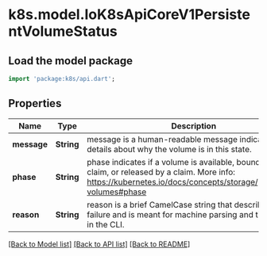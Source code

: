# k8s.model.IoK8sApiCoreV1PersistentVolumeStatus

## Load the model package
```dart
import 'package:k8s/api.dart';
```

## Properties
Name | Type | Description | Notes
------------ | ------------- | ------------- | -------------
**message** | **String** | message is a human-readable message indicating details about why the volume is in this state. | [optional] 
**phase** | **String** | phase indicates if a volume is available, bound to a claim, or released by a claim. More info: https://kubernetes.io/docs/concepts/storage/persistent-volumes#phase   | [optional] 
**reason** | **String** | reason is a brief CamelCase string that describes any failure and is meant for machine parsing and tidy display in the CLI. | [optional] 

[[Back to Model list]](../README.md#documentation-for-models) [[Back to API list]](../README.md#documentation-for-api-endpoints) [[Back to README]](../README.md)


